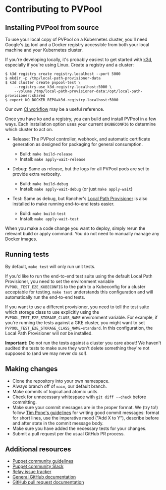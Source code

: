 # Contributing to PVPool

## Installing PVPool from source

To use your local copy of PVPool on a Kubernetes cluster, you'll need Google's [ko](https://github.com/google/ko) tool and a Docker registry accessible from both your local machine and your Kubernetes cluster.

If you're developing locally, it's probably easiest to get started with [k3d](https://k3d.io), especially if you're using Linux. Create a registry and a cluster:

```
$ k3d registry create registry.localhost --port 5000
$ mkdir -p /tmp/local-path-provisioner-data
$ k3d cluster create pvpool-test \
    --registry-use k3d-registry.localhost:5000 \
    --volume /tmp/local-path-provisioner-data:/opt/local-path-provisioner:shared
$ export KO_DOCKER_REPO=k3d-registry.localhost:5000
```

Our own [CI workflow](.github/workflows/ci.yaml) may be a useful reference.

Once you have ko and a registry, you can build and install PVPool in a few ways. Each installation option uses your current `$KUBECONFIG` to determine which cluster to act on.

* Release: The PVPool controller, webhook, and automatic certificate generation as designed for packaging for general consumption.

  * Build: `make build-release`
  * Install: `make apply-wait-release`

* Debug: Same as release, but the logs for all PVPool pods are set to provide extra verbosity.

  * Build: `make build-debug`
  * Install: `make apply-wait-debug` (or just `make apply-wait`)

* Test: Same as debug, but Rancher's [Local Path Provisioner](https://github.com/rancher/local-path-provisioner) is also installed to make running end-to-end tests easier.

  * Build: `make build-test`
  * Install: `make apply-wait-test`

When you make a code change you want to deploy, simply rerun the relevant build or apply command. You do not need to manually manage any Docker images.

## Running tests

By default, `make test` will only run unit tests.

If you'd like to run the end-to-end test suite using the default Local Path Provisioner, you need to set the environment variable `PVPOOL_TEST_E2E_KUBECONFIG` to the path to a Kubeconfig for a cluster acceptable for testing. `make test` understands this configuration and will automatically run the end-to-end tests.

If you want to use a different provisioner, you need to tell the test suite which storage class to use explicitly using the `PVPOOL_TEST_E2E_STORAGE_CLASS_NAME` environment variable. For example, if you're running the tests against a GKE cluster, you might want to set `PVPOOL_TEST_E2E_STORAGE_CLASS_NAME=standard`. In this configuration, the Local Path Provisioner will _not_ be installed.

**Important:** Do not run the tests against a cluster you care about! We haven't audited the tests to make sure they won't delete something they're not supposed to (and we may never do so!).

## Making changes

* Clone the repository into your own namespace.
* Always branch off of `main`, our default branch.
* Make commits of logical and atomic units.
* Check for unnecessary whitespace with `git diff --check` before committing.
* Make sure your commit messages are in the proper format. We (try to!) follow [Tim Pope's guidelines](https://tbaggery.com/2008/04/19/a-note-about-git-commit-messages.html) for writing good commit messages: format for short lines, use the imperative mood ("Add X to Y"), describe before and after state in the commit message body.
* Make sure you have added the necessary tests for your changes.
* Submit a pull request per the usual GitHub PR process.

## Additional resources

* [Puppet community guidelines](https://puppet.com/community/community-guidelines)
* [Puppet community Slack](https://slack.puppet.com)
* [Relay issue tracker](https://github.com/puppetlabs/relay/issues)
* [General GitHub documentation](https://help.github.com/)
* [GitHub pull request documentation](https://help.github.com/articles/creating-a-pull-request/)
